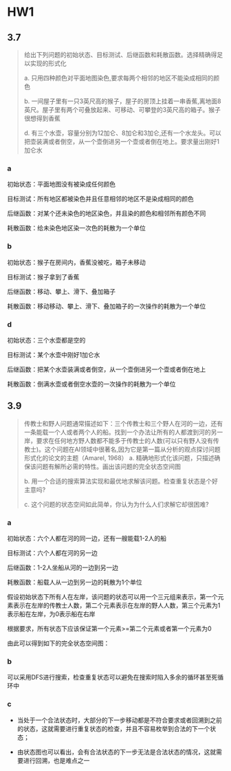 # HW1

## 3.7

> 给出下列问题的初始状态、目标测试、后继函数和耗散函数。选择精确得足以实现的形式化
>
> a. 只用四种颜色对平面地图染色,要求每两个相邻的地区不能染成相同的颜色
>
> b. 一间屋子里有一只3英尺高的猴子，屋子的房顶上挂着一串香蕉,离地面8英尺。屋子里有两个可叠放起来、可移动、可攀登的3英尺高的箱子。猴子很想得到香蕉
>
> d. 有三个水壶，容量分别为12加仑、8加仑和3加仑,还有一个水龙头。可以把壶装满或者倒空，从一个壶倒进另一个壶或者倒在地上。要求量出刚好1加仑水

### a

初始状态：平面地图没有被染成任何颜色

目标测试：所有地区都被染色并且任意相邻的地区不是染成相同的颜色

后继函数：对某个还未染色的地区染色，并且染的颜色和相邻所有颜色不同

耗散函数：给未染色地区染一次色的耗散为一个单位



### b

初始状态：猴子在房间内，香蕉没被吃，箱子未移动

目标测试：猴子拿到了香蕉

后继函数：移动、攀上、滑下、叠加箱子

耗散函数：移动移动、攀上、滑下、叠加箱子的一次操作的耗散为一个单位



### d

初始状态：三个水壶都是空的

目标测试：某个水壶中刚好1加仑水

后继函数：把某个水壶装满或者倒空，从一个壶倒进另一个壶或者倒在地上

耗散函数：倒满水壶或者倒空水壶的一次操作的耗散为一个单位

## 3.9

> 传教士和野人问题通常描述如下：三个传教士和三个野人在河的一边，还有一条能载一个人或者两个人的船。找到一个办法让所有的人都渡到河的另一岸，要求在任何地方野人数都不能多于传教士的人数(可以只有野人没有传教士)。这个问题在AI领域中很著名,因为它是第一篇从分析的观点探讨问题形式化的论文的主题（Amarel, 1968）
> a. 精确地形式化该问题，只描述确保该问题有解所必需的特性。画出该问题的完全状态空间图
>
> b. 用一个合适的搜索算法实现和最优地求解该问题。检查重复状态是个好主意吗?
>
> c. 这个问题的状态空间如此简单，你认为为什么人们求解它却很困难?

### a

初始状态：六个人都在河的同一边，还有一艘能载1-2人的船

目标测试：六个人都在河的另一边

后继函数：1-2人坐船从河的一边到另一边

耗散函数：船载人从一边到另一边的耗散为1个单位

假设初始状态下所有人在左岸，该问题的状态可以用一个三元组来表示，第一个元素表示在左岸的传教士人数，第二个元素表示在左岸的野人人数，第三个元素为1表示船在左岸，为0表示船在右岸

根据要求，所有状态下应该保证第一个元素>=第二个元素或者第一个元素为0

由此可以得到如下的完全状态空间图：





### b

可以采用DFS进行搜索，检查重复状态可以避免在搜索时陷入多余的循环甚至死循环中



### c

- 当处于一个合法状态时，大部分的下一步移动都是不符合要求或者回溯到之前的状态，这就需要进行重复状态的检查，并且不容易枚举到合法的下一个状态；

- 由状态图也可以看出，会有合法状态的下一步无法是合法状态的情况，这就需要进行回溯，也是难点之一
